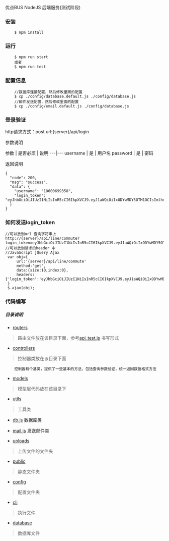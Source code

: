 优点BUS NodeJS 后端服务(测试阶段)

### 安装
```
    $ npm install
```

### 运行
```
    $ npm run start
    或者
    $ npm run test
```

### 配置信息
```
    //数据库连接配置，然后修改里面的配置
    $ cp ./config/database.default.js ./config/database.js
    //邮件发送配置，然后修改里面的配置
    $ cp ./config/email.default.js ./config/database.js
```
### 登录验证

http请求方式：post
url:{server}/api/login

参数说明

参数 | 是否必须 | 说明
---|---
username | 是 | 用户名
password | 是 | 密码

返回说明
```
{
  "code": 200,
  "msg": "success",
  "data": {
    "username": "18600699358",
    "login_token": "eyJhbGciOiJIUzI1NiIsInR5cCI6IkpXVCJ9.eyJ1aWQiOiIxODYwMDY5OTM1OCIsImlhdCI6MTUwNDIzNjM5MywiZXhwIjoxNTA0MzIyNzkzfQ.fcJMxai1u9fPy0frKATU79Mb5GjafwKUwHrryeCesJ0"
  }
}
```
### 如何发送login_token
```
//可以放到url 查询字符串上
http://{server}/api/line/commute?login_token=eyJhbGciOiJIUzI1NiIsInR5cCI6IkpXVCJ9.eyJ1aWQiOiIxODYwMDY5OTM1OCIsImlhdCI6MTUwNDIzNjM5MywiZXhwIjoxNTA0MzIyNzkzfQ.fcJMxai1u9fPy0frKATU79Mb5GjafwKUwHrryeCesJ0
//可以放到请求的header 中
//JavaScript jQuery Ajax
 var obj={
     url:'{server}/api/line/commute'
     method:'get',
     data:{size:10,index:0},
     headers:{'login_token':'eyJhbGciOiJIUzI1NiIsInR5cCI6IkpXVCJ9.eyJ1aWQiOiIxODYwMDY5OTM1OCIsImlhdCI6MTUwNDIzNjM5MywiZXhwIjoxNTA0MzIyNzkzfQ.fcJMxai1u9fPy0frKATU79Mb5GjafwKUwHrryeCesJ0'}
 }
 $.ajax(obj);
```

 
### 代码编写

##### 目录说明

- [routers]()
>路由文件放在该目录下面，参考[api_test.js]() 书写形式

- [controllers]()
>控制器类放在该目录下面
```
    控制器有个基类，提供了一些基本的方法，包括查询参数验证，统一返回数据格式方法
```

- [models]()
> 模型层代码放在该目录下

- [utils]()
> 工具类
- [db.js]() 数据库类 
- [mail.js]() 发送邮件类

- [uploads]()
> 上传文件的文件夹

- [public]()
> 静态文件夹

- [config]()
> 配置文件夹

- [cli]()
> 执行文件

- [database]()
> 数据库文件
